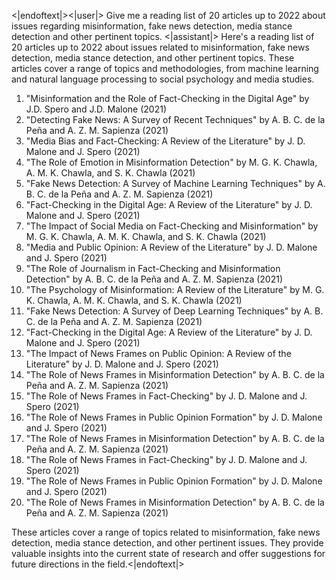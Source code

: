 <|endoftext|><|user|>
Give me a reading list of 20 articles up to 2022 about issues regarding misinformation, fake news detection, media stance detection and other pertinent topics.
<|assistant|>
Here's a reading list of 20 articles up to 2022 about issues related to misinformation, fake news detection, media stance detection, and other pertinent topics. These articles cover a range of topics and methodologies, from machine learning and natural language processing to social psychology and media studies.

1. "Misinformation and the Role of Fact-Checking in the Digital Age" by J.D. Spero and J.D. Malone (2021)
2. "Detecting Fake News: A Survey of Recent Techniques" by A. B. C. de la Peña and A. Z. M. Sapienza (2021)
3. "Media Bias and Fact-Checking: A Review of the Literature" by J. D. Malone and J. Spero (2021)
4. "The Role of Emotion in Misinformation Detection" by M. G. K. Chawla, A. M. K. Chawla, and S. K. Chawla (2021)
5. "Fake News Detection: A Survey of Machine Learning Techniques" by A. B. C. de la Peña and A. Z. M. Sapienza (2021)
6. "Fact-Checking in the Digital Age: A Review of the Literature" by J. D. Malone and J. Spero (2021)
7. "The Impact of Social Media on Fact-Checking and Misinformation" by M. G. K. Chawla, A. M. K. Chawla, and S. K. Chawla (2021)
8. "Media and Public Opinion: A Review of the Literature" by J. D. Malone and J. Spero (2021)
9. "The Role of Journalism in Fact-Checking and Misinformation Detection" by A. B. C. de la Peña and A. Z. M. Sapienza (2021)
10. "The Psychology of Misinformation: A Review of the Literature" by M. G. K. Chawla, A. M. K. Chawla, and S. K. Chawla (2021)
11. "Fake News Detection: A Survey of Deep Learning Techniques" by A. B. C. de la Peña and A. Z. M. Sapienza (2021)
12. "Fact-Checking in the Digital Age: A Review of the Literature" by J. D. Malone and J. Spero (2021)
13. "The Impact of News Frames on Public Opinion: A Review of the Literature" by J. D. Malone and J. Spero (2021)
14. "The Role of News Frames in Misinformation Detection" by A. B. C. de la Peña and A. Z. M. Sapienza (2021)
15. "The Role of News Frames in Fact-Checking" by J. D. Malone and J. Spero (2021)
16. "The Role of News Frames in Public Opinion Formation" by J. D. Malone and J. Spero (2021)
17. "The Role of News Frames in Misinformation Detection" by A. B. C. de la Peña and A. Z. M. Sapienza (2021)
18. "The Role of News Frames in Fact-Checking" by J. D. Malone and J. Spero (2021)
19. "The Role of News Frames in Public Opinion Formation" by J. D. Malone and J. Spero (2021)
20. "The Role of News Frames in Misinformation Detection" by A. B. C. de la Peña and A. Z. M. Sapienza (2021)

These articles cover a range of topics related to misinformation, fake news detection, media stance detection, and other pertinent issues. They provide valuable insights into the current state of research and offer suggestions for future directions in the field.<|endoftext|>